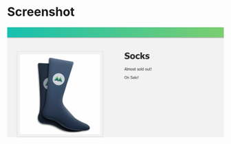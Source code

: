 # Screenshot

![L4 of course](https://github.com/AyushGupta51379/Web_Development/blob/master/Learning_Vue_js/vue_mastery/intro_to_vue3/L4_end/screenshot.PNG)
